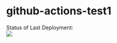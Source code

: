 # github-actions-test1


Status of Last Deployment:<br>
<img src="https://github.com/SagittariusAK/github-actions-test1/workflows/GitHub-Actions-test1/badge.svg?branch=main"><br>
